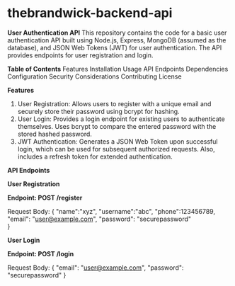 # thebrandwick-backend-api
**User Authentication API**
This repository contains the code for a basic user authentication API built using Node.js, Express, MongoDB (assumed as the database), and JSON Web Tokens (JWT) for user authentication. The API provides endpoints for user registration and login.

**Table of Contents**
Features
Installation
Usage
API Endpoints
Dependencies
Configuration
Security Considerations
Contributing
License

**Features**
1. User Registration: Allows users to register with a unique email and securely store their password using bcrypt for hashing.
2. User Login: Provides a login endpoint for existing users to authenticate themselves. Uses bcrypt to compare the entered password with the stored hashed password.
3. JWT Authentication: Generates a JSON Web Token upon successful login, which can be used for subsequent authorized requests. Also, includes a refresh token for extended authentication.

**API Endpoints**

**User Registration**

**Endpoint: POST /register**

Request Body:
{
  "name":"xyz",
  "username":"abc",
  "phone":123456789,
  "email": "user@example.com",
  "password": "securepassword"  
}

**User Login**

**Endpoint: POST /login**

Request Body:
{
  "email": "user@example.com",
  "password": "securepassword"
}

